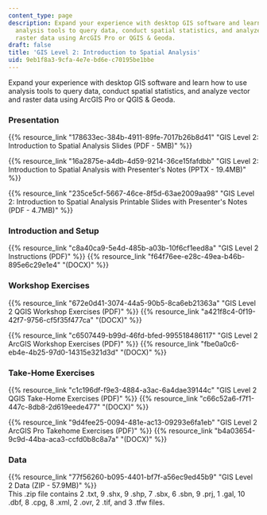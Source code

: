 ```yaml
---
content_type: page
description: Expand your experience with desktop GIS software and learn how to use
  analysis tools to query data, conduct spatial statistics, and analyze vector and
  raster data using ArcGIS Pro or QGIS & Geoda.
draft: false
title: 'GIS Level 2: Introduction to Spatial Analysis'
uid: 9eb1f8a3-9cfa-4e7e-bd6e-c70195be1bbe
---
```

Expand your experience with desktop GIS software and learn how to use analysis tools to query data, conduct spatial statistics, and analyze vector and raster data using ArcGIS Pro or QGIS & Geoda.

### Presentation

{{% resource_link "178633ec-384b-4911-89fe-7017b26b8d41" "GIS Level 2: Introduction to Spatial Analysis Slides (PDF - 5MB)" %}}

{{% resource_link "16a2875e-a4db-4d59-9214-36ce15fafdbb" "GIS Level 2: Introduction to Spatial Analysis with Presenter's Notes (PPTX - 19.4MB)" %}}

{{% resource_link "235ce5cf-5667-46ce-8f5d-63ae2009aa98" "GIS Level 2: Introduction to Spatial Analysis Printable Slides with Presenter's Notes (PDF - 4.7MB)" %}}

### Introduction and Setup

{{% resource_link "c8a40ca9-5e4d-485b-a03b-10f6cf1eed8a" "GIS Level 2 Instructions (PDF)" %}} {{% resource_link "f64f76ee-e28c-49ea-b46b-895e6c29e1e4" "(DOCX)" %}}

### Workshop Exercises

{{% resource_link "672e0d41-3074-44a5-90b5-8ca6eb21363a" "GIS Level 2 QGIS Workshop Exercises (PDF)" %}} {{% resource_link "a421f8c4-0f19-42f7-9756-cf5f35f477ca" "(DOCX)" %}}

{{% resource_link "c6507449-b99d-46fd-bfed-995518486117" "GIS Level 2 ArcGIS Workshop Exercises (PDF)" %}} {{% resource_link "fbe0a0c6-eb4e-4b25-97d0-14315e321d3d" "(DOCX)" %}}

### Take-Home Exercises

{{% resource_link "c1c196df-f9e3-4884-a3ac-6a4dae39144c" "GIS Level 2 QGIS Take-Home Exercises (PDF)" %}} {{% resource_link "c66c52a6-f7f1-447c-8db8-2d619eede477" "(DOCX)" %}}

{{% resource_link "9d4fee25-0094-481e-ac13-09293e6fa1eb" "GIS Level 2 ArcGIS Pro Takehome Exercises (PDF)" %}} {{% resource_link "b4a03654-9c9d-44ba-aca3-ccfd0b8c8a7a" "(DOCX)" %}}

### Data

{{% resource_link "77f56260-b095-4401-bf7f-a56ec9ed45b9" "GIS Level 2 Data (ZIP - 57.9MB)" %}}     
This .zip file contains 2 .txt, 9 .shx, 9 .shp, 7 .sbx, 6 .sbn, 9 .prj, 1 .gal, 10 .dbf, 8 .cpg, 8 .xml, 2 .ovr, 2 .tif, and 3 .tfw files.